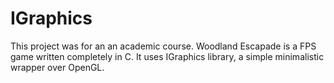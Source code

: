 # IGraphics
This project was for an an academic course. Woodland Escapade is a FPS game written completely in C. It uses IGraphics library, a simple minimalistic wrapper over OpenGL.
